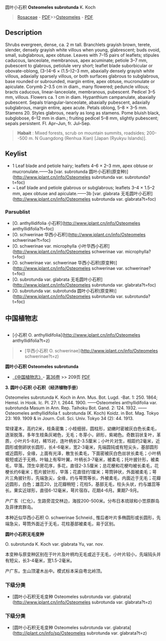 圆叶小石积 **Osteomeles subrotunda** K. Koch

> [Rosaceae](http://www.iplant.cn/info/Rosaceae?t=foc) - [PDF](http://www.iplant.cn/foc/pdf/Rosaceae.pdf)>>[Osteomeles](http://www.iplant.cn/info/Osteomeles?t=foc) - [PDF](http://www.iplant.cn/foc/pdf/Osteomeles.pdf)

## Description

Shrubs evergreen, dense, ca. 2 m tall. Branchlets grayish brown, terete, slender, densely grayish white villous when young, glabrescent; buds ovoid, small, subglabrous, apex obtuse. Leaves with 7–15 pairs of leaflets; stipules caducous, lanceolate, membranous, apex acuminate; petiole 3–7 mm, pubescent to glabrous, petiolule very short; leaflet blade suborbicular or obovate-oblong, (3–)4–6 × (1.5–)2–3 mm, abaxially densely grayish white villous, adaxially sparsely villous, or both surfaces glabrous to subglabrous, base rounded or subrounded, margin entire, apex obtuse, mucronulate or apiculate. Corymb 2–3.5 cm in diam., many flowered; peduncle villous; bracts caducous, linear-lanceolate, membranous, pubescent. Pedicel 3–5 mm, villous. Flowers ca. 1 cm in diam. Hypanthium campanulate, abaxially pubescent. Sepals triangular-lanceolate, abaxially pubescent, adaxially subglabrous, margin entire, apex acute. Petals oblong, 5–8 × 3–5 mm. Stamens 20. Styles glabrous, nearly as long as stamens. Pome bluish black, subglobose, 6–12 mm in diam.; fruiting pedicel 5–8 mm, slightly pubescent; sepals persistent. Fl. Apr–Jun, fr. Jul–Sep.

> **Habait** : 
> Mixed forests, scrub on mountain summits, roadsides; 200--500 m. N Guangdong (Renhua Xian) [Japan (Ryukyu Islands)].

## Keylist

* 1 Leaf blade and petiole hairy; leaflets  4–6 × 2–3 mm, apex obtuse or  mucronulate.——3a  [var. subrotunda 圆叶小石积(原变种)](http://www.iplant.cn/info/Osteomeles subrotunda var. subrotunda?t=foc)
* ~ Leaf blade and petiole glabrous or  subglabrous; leaflets 3–4 × 1.5–2  mm, apex obtuse and apiculate.——3b  [var. glabrata 无毛圆叶小石积](http://www.iplant.cn/info/Osteomeles subrotunda var. glabrata?t=foc)

### Parsublist

* [O.  anthyllidifolia  小石积](http://www.iplant.cn/info/Osteomeles anthyllidifolia?t=foc)
* [O.  schwerinae  华西小石积](http://www.iplant.cn/info/Osteomeles schwerinae?t=foc)
* [O.  schwerinae var. microphylla  小叶华西小石积](http://www.iplant.cn/info/Osteomeles schwerinae var. microphylla?t=foc)
* [O.  schwerinae var. schwerinae  华西小石积(原变种)](http://www.iplant.cn/info/Osteomeles schwerinae var. schwerinae?t=foc)
* [O.  subrotunda var. glabrata  无毛圆叶小石积](http://www.iplant.cn/info/Osteomeles subrotunda var. glabrata?t=foc)
* [O.  subrotunda var. subrotunda  圆叶小石积(原变种)](http://www.iplant.cn/info/Osteomeles subrotunda var. subrotunda?t=foc)

## 中国植物志

## 
* [小石积  O.  anthyllidifolia](http://www.iplant.cn/info/Osteomeles anthyllidifolia?t=z)
> * [华西小石积  O.  schwerinae](http://www.iplant.cn/info/Osteomeles schwerinae?t=z)

**圆叶小石积 Osteomeles subrotunda**

* [《中国植物志》](http://www.iplant.cn/frps)- [第36卷](http://www.iplant.cn/frps/vol/36) >> 209页 [PDF](http://www.iplant.cn/frps/pdf/36/209.PDF)

**3. 圆叶小石积 小石积（经济植物手册）**

Osteomeles subrotunda K. Koch in Ann. Mus. Bot. Lugd. -Bat. 1: 250. 1864; Hemsl. in Hook. Ic. Pl. 27: t. 2644. 1900. ——Osteomeles anthyllidifolia var. subrotunda Masum in Ann. Rep. Taihoku Bot. Gand. 2: 124. 1932. ——Osteomeles anthyllidifolia f. subrotunda (K. Koch) Koidz. in Bot. Mag. Tokyo 23: 169. 1909 & in Journ. Coll. Sci. Univ. Tokyo 34 (2): 44. 1913.

常绿灌木，高约2米，枝条密集；小枝细弱，圆柱形，幼嫩时密被灰白色长柔毛，逐渐脱落，多年生枝条灰褐色，无毛；冬芽小，卵形，紫褐色。奇数羽状复叶，革质，小叶片5-8对，稀15对，连叶柄长2-3.5厘米；小叶片对生，相距约2毫米，近圆形或倒卵状长圆形，长4-6毫米，宽2-3毫米，先端圆钝或有短尖头，基部圆形或近圆形，全缘，上面有光泽，散生长柔毛，下面密被灰白色丝状长柔毛；小叶柄极短或近于无柄，叶轴上有窄叶翼，叶柄长3-7毫米，被柔毛；托叶披针形，被柔毛，早落。顶生伞房花序，多花，直径2-3.5厘米；总花梗和花梗均被长柔毛，花梗长约6毫米；苞片披针形，早落；花直径约1厘米；萼筒钟状，外面被柔毛；萼片三角披针形，先端急尖，全缘，约与萼筒等长，外被柔毛，内面近于无毛；花瓣近圆形，白色；雄蕊20，比花瓣稍短；花柱5，基部无毛，柱头头状，约与雄蕊等长。果实近球形，直径6-12毫米，萼片宿存。花期4-6月。果期7-9月。

产广东（仁化）。生路旁混交林边，海拔200-500米。分布日本琉球和小笠原群岛及菲律宾群岛。

本种近似华西小石积 O. schwerinae Schneid., 惟后者叶片多椭圆形或长圆形，先端急尖，萼筒外面近于无毛，花柱基部被柔毛，易于区别。

**圆叶小石积无毛变种**

O. subrotunda K. Koch var. glabrata Yu, var. nov.

本变种与原变种区别在于叶片及叶柄均无毛或近于无毛，小叶片较小，先端钝头并有短尖，长3-4毫米，宽1.5-2毫米。

产广东。生山顶灌木丛中。模式标本采自粤北岭顶。

### 下级分类
* [圆叶小石积无毛变种  Osteomeles subrotunda var. glabrata](http://www.iplant.cn/info/Osteomeles subrotunda var. glabrata?t=z)

### 下级分类
* [圆叶小石积无毛变种  Osteomeles subrotunda var. glabrata](http://iplant.cn/info/sp/Osteomeles subrotunda var. glabrata?t=z)
